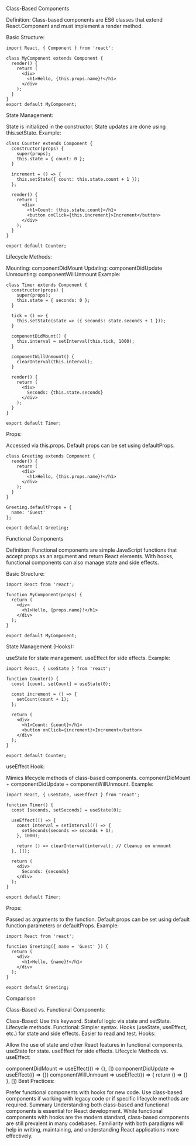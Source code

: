 Class-Based Components

Definition:
Class-based components are ES6 classes that extend React.Component and must implement a render method.

Basic Structure:

```
import React, { Component } from 'react';

class MyComponent extends Component {
  render() {
    return (
      <div>
        <h1>Hello, {this.props.name}!</h1>
      </div>
    );
  }
}
export default MyComponent;
```

State Management:

State is initialized in the constructor.
State updates are done using this.setState.
Example:

```
class Counter extends Component {
  constructor(props) {
    super(props);
    this.state = { count: 0 };
  }

  increment = () => {
    this.setState({ count: this.state.count + 1 });
  };

  render() {
    return (
      <div>
        <h1>Count: {this.state.count}</h1>
        <button onClick={this.increment}>Increment</button>
      </div>
    );
  }
}

export default Counter;
```

Lifecycle Methods:

Mounting: componentDidMount
Updating: componentDidUpdate
Unmounting: componentWillUnmount
Example:

```
class Timer extends Component {
  constructor(props) {
    super(props);
    this.state = { seconds: 0 };
  }

  tick = () => {
    this.setState(state => ({ seconds: state.seconds + 1 }));
  }

  componentDidMount() {
    this.interval = setInterval(this.tick, 1000);
  }

  componentWillUnmount() {
    clearInterval(this.interval);
  }

  render() {
    return (
      <div>
        Seconds: {this.state.seconds}
      </div>
    );
  }
}

export default Timer;

```
Props:

Accessed via this.props.
Default props can be set using defaultProps.
```
class Greeting extends Component {
  render() {
    return (
      <div>
        <h1>Hello, {this.props.name}!</h1>
      </div>
    );
  }
}

Greeting.defaultProps = {
  name: 'Guest'
};

export default Greeting;

```
Functional Components

Definition:
Functional components are simple JavaScript functions that accept props as an argument and return React elements. With hooks, functional components can also manage state and side effects.

Basic Structure:

```
import React from 'react';

function MyComponent(props) {
  return (
    <div>
      <h1>Hello, {props.name}!</h1>
    </div>
  );
}

export default MyComponent;

```
State Management (Hooks):

useState for state management.
useEffect for side effects.
Example:

```
import React, { useState } from 'react';

function Counter() {
  const [count, setCount] = useState(0);

  const increment = () => {
    setCount(count + 1);
  };

  return (
    <div>
      <h1>Count: {count}</h1>
      <button onClick={increment}>Increment</button>
    </div>
  );
}

export default Counter;

```
useEffect Hook:

Mimics lifecycle methods of class-based components.
componentDidMount + componentDidUpdate + componentWillUnmount.
Example:

```
import React, { useState, useEffect } from 'react';

function Timer() {
  const [seconds, setSeconds] = useState(0);

  useEffect(() => {
    const interval = setInterval(() => {
      setSeconds(seconds => seconds + 1);
    }, 1000);

    return () => clearInterval(interval); // Cleanup on unmount
  }, []);

  return (
    <div>
      Seconds: {seconds}
    </div>
  );
}

export default Timer;
```
Props:

Passed as arguments to the function.
Default props can be set using default function parameters or defaultProps.
Example:

```
import React from 'react';

function Greeting({ name = 'Guest' }) {
  return (
    <div>
      <h1>Hello, {name}!</h1>
    </div>
  );
}

export default Greeting;

```
Comparison

Class-Based vs. Functional Components:

Class-Based:
Use this keyword.
Stateful logic via state and setState.
Lifecycle methods.
Functional:
Simpler syntax.
Hooks (useState, useEffect, etc.) for state and side effects.
Easier to read and test.
Hooks:

Allow the use of state and other React features in functional components.
useState for state.
useEffect for side effects.
Lifecycle Methods vs. useEffect:

componentDidMount => useEffect(() => {}, [])
componentDidUpdate => useEffect(() => {})
componentWillUnmount => useEffect(() => { return () => {} }, [])
Best Practices:

Prefer functional components with hooks for new code.
Use class-based components if working with legacy code or if specific lifecycle methods are required.
Summary
Understanding both class-based and functional components is essential for React development. While functional components with hooks are the modern standard, class-based components are still prevalent in many codebases. Familiarity with both paradigms will help in writing, maintaining, and understanding React applications more effectively.
